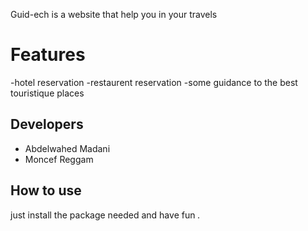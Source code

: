 Guid-ech is a website that help you in your travels 
 # Features
-hotel reservation 
-restaurent reservation 
-some guidance to the best touristique places 

## Developers
- Abdelwahed Madani 
- Moncef Reggam

## How to use 
just install the package needed and have fun *.*


                                                                                                                
